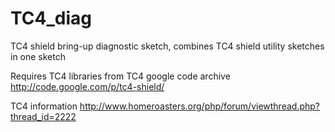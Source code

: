 TC4_diag
========

TC4 shield bring-up diagnostic sketch, combines TC4 shield utility sketches in one sketch

Requires TC4 libraries from TC4 google code archive 
http://code.google.com/p/tc4-shield/

TC4 information
http://www.homeroasters.org/php/forum/viewthread.php?thread_id=2222
